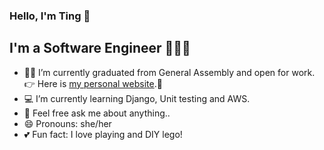 ### Hello, I'm Ting 👋

## I'm a Software Engineer 👩🏻‍💻

- 👩‍🎓 I’m currently graduated from General Assembly and open for work. 👉 Here is [my personal website](https://ting-portfolio.vercel.app).🌈
- 💻 I’m currently learning Django, Unit testing and AWS.
- 💬 Feel free ask me about anything..
- 😄 Pronouns: she/her
- 💕 Fun fact: I love playing and DIY lego!


